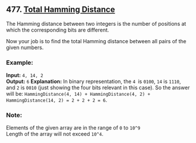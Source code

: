 ## 477. [Total Hamming Distance](https://leetcode.com/problems/total-hamming-distance/)

The Hamming distance between two integers is the number of positions at which the corresponding bits are different.

Now your job is to find the total Hamming distance between all pairs of the given numbers.

### Example:
**Input:** `4, 14, 2`  
**Output:** `6`
**Explanation:**
In binary representation, the `4 `is `0100`, `14` is `1110`, and `2` is `0010` (just
showing the four bits relevant in this case). So the answer will be:
`HammingDistance(4, 14) + HammingDistance(4, 2) + HammingDistance(14, 2) = 2 + 2 + 2 = 6`.  

### Note:
Elements of the given array are in the range of `0` to `10^9`  
Length of the array will not exceed `10^4`.
